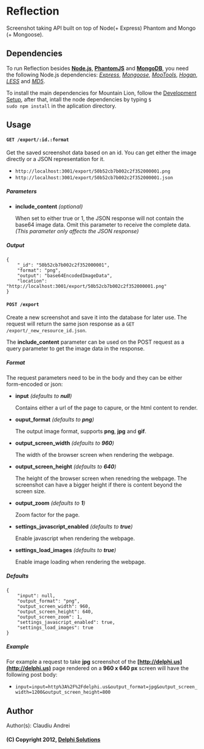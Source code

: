 # Reflection
Screenshot taking API built on top of Node(+ Express) Phantom and Mongo (+ Mongoose).

## Dependencies

To run Reflection besides __[Node.js](http://nodejs.org/)__, __[PhantomJS](http://phantomjs.org)__ and __[MongoDB](http://www.mongodb.org)__, you need the following Node.js dependencies: _[Express](http://expressjs.com)_, _[Mongoose](http://mongoosejs.com)_, _[MooTools](http://mootools.net)_, _[Hogan](http://twitter.github.com/hogan.js)_, _[LESS](http://lesscss.org)_ and _[MD5](https://github.com/pvorb/node-md5)_.

To install the main dependencies for Mountain Lion, follow the [Development Setup](https://github.com/DelphiSolutions/Delphi/wiki/Development-Setup-for-Mac-Mountain-Lion), after that, intall the node dependencies by typing <code>$ sudo npm install</code> in the aplication directory.

## Usage

#### <code>GET /export/:id.:format</code>

Get the saved screenshot data based on an id. You can get either the image directly or a JSON representation for it.

* <code>http://localhost:3001/export/50b52cb7b002c2f352000001.png</code>
* <code>http://localhost:3001/export/50b52cb7b002c2f352000001.json</code>

##### Parameters

* __include_content__ _(optional)_
	
	When set to either true or 1, the JSON response will not contain the base64 image data. Omit this parameter to receive the complete data. 	_(This parameter only affects the JSON response)_

##### Output

	{
    	"_id": "50b52cb7b002c2f352000001",
    	"format": "png",
    	"output": "base64EncodedImageData",
    	"location": "http://localhost:3001/export/50b52cb7b002c2f352000001.png"
	}

#### <code>POST /export</code>

Create a new screenshot and save it into the database for later use. The request will return the same json response as a <code>GET /export/_new_resource_id.json</code>.

The __include_content__ parameter can be used on the POST request as a query parameter to get the image data in the response. 

##### Format

The request parameters need to be in the body and they can be either form-encoded or json:

* __input__ _(defaults to **null**)_

	Contains either a url of the page to capure, or the html content to render. 

* __ouput_format__ _(defaults to **png**)_
	
	The output image format, supports __png__, __jpg__ and __gif__.

* __output_screen_width__ _(defaults to **960**)_

	The width of the browser screen when rendering the webpage.
	
* __output_screen_height__ _(defaults to **640**)_

	The height of the browser screen when renedring the webpage. The screenshot can have a bigger height if there is content beyond the screen size.
	
* __output_zoom__ _(defaults to **1**)_

	Zoom factor for the page.

* __settings_javascript_enabled__ _(defaults to **true**)_

	Enable javascript when rendering the webpage.
	
* __settings_load_images__ _(defaults to **true**)_

	Enable image loading when rendering the webpage.
	
##### Defaults

	{
    	"input": null,
    	"output_format": "png",
    	"output_screen_width": 960,
    	"output_screen_height": 640,
    	"output_screen_zoom": 1,
    	"settings_javascript_enabled": true,
    	"settings_load_images": true
	}

##### Example

For example a request to take __jpg__ screenshot of the __[http://delphi.us](http://delphi.us)__ page rendered on a __960 x 640 px__ screen will have the following post body:

* <code>input=input=http%3A%2F%2Fdelphi.us&output_format=jpg&output_screen_width=1200&output_screen_height=800</code>

## Author
Author(s): Claudiu Andrei

#### (C) Copyright 2012, [Delphi Solutions](http://delphi.us)
